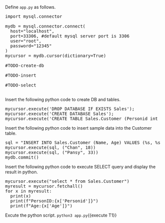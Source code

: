 
Define `app.py` as follows.

<pre class="file" data-filename="app.py" data-target="replace">
import mysql.connector

mydb = mysql.connector.connect(
  host="localhost", 
  port=33306, #default mysql server port is 3306
  user="root",
  password="12345"
)
mycursor = mydb.cursor(dictionary=True)

#TODO-create-db

#TODO-insert

#TODO-select
  
</pre>


Insert the following python code to create DB and tables.

<pre class="file" data-filename="app.py" data-target="insert" data-marker="#TODO-create-db">
mycursor.execute('DROP DATABASE IF EXISTS Sales');
mycursor.execute('CREATE DATABASE Sales');
mycursor.execute('CREATE TABLE Sales.Customer (Personid int NOT NULL AUTO_INCREMENT, Name varchar(50),  Age int, PRIMARY KEY (Personid))');
</pre>

Insert the following python code to insert sample data into the Customer table.

<pre class="file" data-filename="app.py" data-target="insert" data-marker="#TODO-insert">
sql = "INSERT INTO Sales.Customer (Name, Age) VALUES (%s, %s)"
mycursor.execute(sql, ("Chan", 18))
mycursor.execute(sql, ("Pansy", 33))
mydb.commit()
</pre>


Insert the following python code to execute SELECT query and display the result in python.

<pre class="file" data-filename="app.py" data-target="insert" data-marker="#TODO-select">
mycursor.execute("select * from Sales.Customer")
myresult = mycursor.fetchall()
for x in myresult:
  print(x)
  print(f"PersonID:{x['Personid']}")
  print(f"Age:{x['Age']}")
</pre>


Excute the python script.
`python3 app.py`{{execute T1}}



